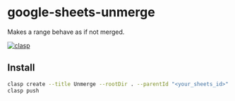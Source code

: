# google-sheets-unmerge

Makes a range behave as if not merged.

[![clasp](https://img.shields.io/badge/built%20with-clasp-4285f4.svg)](https://github.com/google/clasp)

## Install

``` sh
clasp create --title Unmerge --rootDir . --parentId "<your_sheets_id>"
clasp push
```
